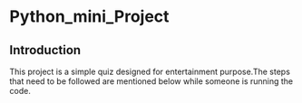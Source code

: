 # Python_mini_Project
## Introduction
This project is a simple quiz designed for entertainment purpose.The steps that need to be followed are mentioned below while someone is running the code.

